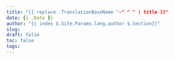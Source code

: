 ```yaml
---
title: "{{ replace .TranslationBaseName "-" " " | title }}"
date: {{ .Date }}
author: "{{ index $.Site.Params.lang.author $.Section}}"
slug:
draft: false
toc: false
tags: 
---
```

